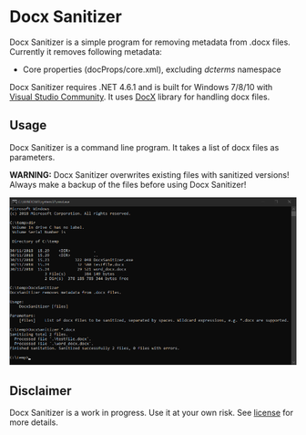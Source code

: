 # Docx Sanitizer

Docx Sanitizer is a simple program for removing metadata from .docx files. Currently it removes following metadata:

* Core properties (docProps/core.xml), excluding *dcterms* namespace

Docx Sanitizer requires .NET 4.6.1 and is built for Windows 7/8/10 with [Visual Studio Community](https://visualstudio.microsoft.com). It uses [DocX](https://github.com/xceedsoftware/DocX) library for handling docx files.

## Usage

Docx Sanitizer is a command line program. It takes a list of docx files as parameters.

**WARNING:** Docx Sanitizer overwrites existing files with sanitized versions! Always make a backup of the files before using Docx Sanitizer!

![DocxSanitizer screenshot](docs/img/screenshot01.png)

## Disclaimer

Docx Sanitizer is a work in progress. Use it at your own risk. See [license](LICENSE.txt) for more details.
